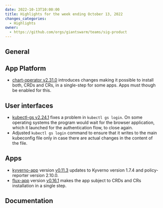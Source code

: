 ```yaml
---
date: 2022-10-13T10:00:00
title: Highlights for the week ending October 13, 2022
changes_categories:
  - Highlights
owner:
  - https://github.com/orgs/giantswarm/teams/sig-product
---
```


## General

## App Platform

- [chart-operator v2.31.0](https://github.com/giantswarm/chart-operator/blob/master/CHANGELOG.md#2310---2022-10-07) introduces changes making it possible to install both, CRDs and CRs, in a single-step for some apps. Apps must though be enabled for this.

## User interfaces

- [kubectl-gs v2.24.1](https://github.com/giantswarm/kubectl-gs/releases/tag/v2.24.1) fixes a problem in `kubectl gs login`. On some operating systems the program would wait for the browser application, which it launched for the authentication flow, to close again.
- Adjusted `kubectl gs login` command to ensure that it writes to the main kubeconfig file only in case there are actual changes in the content of the file.

## Apps

- [kyverno-app](https://github.com/giantswarm/kyverno-app) version [v0.11.3](https://github.com/giantswarm/kyverno-app/blob/main/CHANGELOG.md#0113---2022-10-07) updates to Kyverno version 1.7.4 and policy-reporter version 2.10.0.
- [flux-app](https://github.com/giantswarm/flux-app) version [v0.16.1](https://github.com/giantswarm/flux-app/blob/master/CHANGELOG.md#0161---2022-10-11) makes the app subject to CRDs and CRs installation in a single step.

## Documentation
